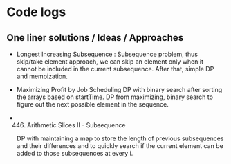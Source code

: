 # Code logs

## One liner solutions / Ideas / Approaches

- Longest Increasing Subsequence : 
    Subsequence problem, thus skip/take element approach, we can skip an element only
    when it cannot be included in the current subsequence.
    After that, simple DP and memoization.

- Maximizing Profit by Job Scheduling
    DP with binary search after sorting the arrays based on startTime.
    DP from maximizing, binary search to figure out the next possible element in the sequence.

- 446. Arithmetic Slices II - Subsequence

    DP with maintaining a map to store the length of previous subsequences and their differences and to quickly search if the current element can be added to those subsequences at every i.
